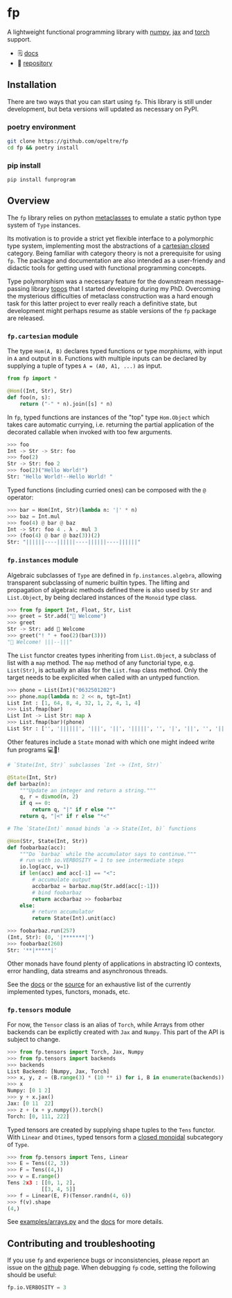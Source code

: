 # fp

A lightweight functional programming library with 
[numpy], [jax] and [torch] support. 

- 🗒️ [docs]
- 📁 [repository]

[docs]:https://https://funprogram.readthedocs.io/en/latest/
[repository]:https://github.com/opeltre/fp
[numpy]:https://numpy.org
[jax]:https://jax.readthedocs.io/en/latest/
[torch]:https://pytorch.org/docs

## Installation 

There are two ways that you can start using `fp`. 
This library is still under development, 
but beta versions will updated as necessary on PyPI.

### poetry environment

```bash
git clone https://github.com/opeltre/fp
cd fp && poetry install
```

### pip install

```
pip install funprogram
```

## Overview

The `fp` library relies on python [metaclasses] to emulate a static python type system of `Type` instances. 

Its motivation is to provide a strict yet flexible interface 
to a polymorphic type system, implementing most the 
abstractions of a [cartesian closed] category. 
Being familiar with category theory is not a prerequisite for using `fp`. 
The package and documentation are also intended as a user-friendy 
and didactic tools for getting used with functional programming concepts. 

[cartesian closed]: https://en.wikipedia.org/wiki/Cartesian_closed_category

[metaclasses]: https://www.python.org/dev/peps/pep-3115/ 

Type polymorphism was a necessary feature for the 
downstream message-passing library [topos] that I started developing 
during my PhD. 
Overcoming the mysterious difficulties of metaclass construction was a hard enough task for this latter project to ever really reach a definitive state, but development might perhaps resume as stable versions of the `fp` package are released. 

[topos]: https://github.com/opeltre/topos 

### `fp.cartesian` module

The type `Hom(A, B)` declares typed functions or type _morphisms_, with input in `A` and output in `B`. Functions with multiple inputs can be declared by supplying a tuple of types `A = (A0, A1, ...)` as input.

```py
from fp import *

@Hom((Int, Str), Str)
def foo(n, s):
    return ("-" * n).join([s] * n)
```

In `fp`, typed functions are instances of the "top" type `Hom.Object` which takes care automatic currying, i.e. returning the partial application of 
the decorated callable when invoked with too few arguments. 

```py
>>> foo
Int -> Str -> Str: foo
>>> foo(2)
Str -> Str: foo 2
>>> foo(2)("Hello World!")
Str: "Hello World!--Hello World! "
```

Typed functions (including curried ones) can be composed with the `@` operator:

```py
>>> bar = Hom(Int, Str)(lambda n: '|' * n)
>>> baz = Int.mul
>>> foo(4) @ bar @ baz 
Int -> Str: foo 4 . λ . mul 3
>>> (foo(4) @ bar @ baz(3))(2)
Str: "||||||----||||||----||||||----||||||"
```

### `fp.instances` module

Algebraic subclasses  of `Type` are defined in `fp.instances.algebra`, 
allowing transparent subclassing of numeric builtin types. The lifting and propagation of algebraic methods defined there is also used by `Str` 
and `List.Object`, by being declared instances of the `Monoid` type class.

```py
>>> from fp import Int, Float, Str, List
>>> greet = Str.add("👋 Welcome")
>>> greet 
Str -> Str: add 👋 Welcome
>>> greet("! " + foo(2)(bar(3)))
"👋 Welcome! |||--|||"
```

The `List` functor creates types inheriting from `List.Objecŧ`, a subclass of list with a `map` method. The `map` method of any functorial type, e.g.
`List(Str)`, is actually an alias for the `List.fmap` class method. Only the target needs to be explicited when called with an untyped function.

```py
>>> phone = List(Int)("0632501202")
>>> phone.map(lambda n: 2 << n, tgt=Int)
List Int : [1, 64, 8, 4, 32, 1, 2, 4, 1, 4]
>>> List.fmap(bar)
List Int -> List Str: map λ
>>> List.fmap(bar)(phone)
List Str : ['', '||||||', '|||', '||', '|||||', '', '|', '||', '', '||']
```

Other features include a `State` monad with which one might indeed write 
fun programs 💻🐒!

```py
# `State(Int, Str)` subclasses `Int -> (Int, Str)`

@State(Int, Str)
def barbaz(n):
    """Update an integer and return a string."""
    q, r = divmod(n, 2)
    if q == 0:
        return q, "|" if r else "*"
    return q, "|<" if r else "*<"

# The `State(Int)` monad binds `a -> State(Int, b)` functions

@Hom(Str, State(Int, Str))
def foobarbaz(acc):
    """Do `barbaz` while the accumulator says to continue."""
    # run with io.VERBOSITY = 1 to see intermediate steps
    io.log(acc, v=1)
    if len(acc) and acc[-1] == "<":
        # accumulate output
        accbarbaz = barbaz.map(Str.add(acc[:-1]))
        # bind foobarbaz
        return accbarbaz >> foobarbaz
    else: 
        # return accumulator
        return State(Int).unit(acc)

>>> foobarbaz.run(257)
(Int, Str): (0, '|*******|')
>>> foobarbaz(260)
Str: '**|*****|'
```
Other monads have found plenty of applications 
in abstracting IO contexts, error handling, data streams and asynchronous 
threads.

See the [docs] or the [source][instances] for an exhaustive list of 
the currently implemented types, functors, monads, etc. 

[instances]: https://github.com/opeltre/fp/blob/master/fp/instances/__init__.py

### `fp.tensors` module

For now, the `Tensor` class is an alias of `Torch`, while Arrays from other backends can be explictly created with `Jax` and `Numpy`. This part of the API is
subject to change. 

```py
>>> from fp.tensors import Torch, Jax, Numpy
>>> from fp.tensors import backends
>>> backends
List Backend: [Numpy, Jax, Torch]
>>> x, y, z = (B.range(3) * (10 ** i) for i, B in enumerate(backends))
>>> x
Numpy: [0 1 2]
>>> y + x.jax() 
Jax: [0 11  22]
>>> z + (x + y.numpy()).torch()
Torch: [0, 111, 222]
```

Typed tensors are created by supplying shape tuples to the  `Tens` functor. 
With `Linear` and `Otimes`, typed tensors form a [closed monoidal] 
subcategory of `Type`.

[closed monoidal]: https://en.wikipedia.org/wiki/Closed_monoidal_category

```py
>>> from fp.tensors import Tens, Linear
>>> E = Tens((2, 3))
>>> F = Tens((4,))
>>> v = E.range()
Tens 2x3 : [[0, 1, 2],
           [[3, 4, 5]]
>>> f = Linear(E, F)(Tensor.randn(4, 6))
>>> f(v).shape
(4,)
```

See [examples/arrays.py](examples.arrays.py) and the [docs] for more details.

## Contributing and troubleshooting

If you use `fp` and experience bugs or inconsistencies, 
please report an issue on the 
[github](htts://github.com/opeltre/fp/issues) page.
When debugging `fp` code, setting the following should be useful:

```py
fp.io.VERBOSITY = 3
```